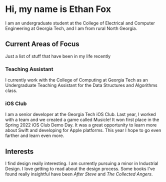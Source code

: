# Hi, my name is Ethan Fox

I am an undergraduate student at the College of Electrical and Computer Engineering at Georgia Tech, and I am from rural North Georgia. 

## Current Areas of Focus 
Just a list of stuff that have been in my life recently 

### Teaching Assistant
I currently work with the College of Computing at Georgia Tech as an Undergraduate Teaching Assistant for the Data Structures and Algorithms class. 

### iOS Club
I am a senior developer at the Georgia Tech iOS Club. Last year, I worked with a team and we created a game called Musicle! It won first place in the Spring 2022 iOS Club Demo Day. It was a great opportunity to learn more about Swift and developing for Apple platforms. This year I hope to go even farther and learn even more.

## Interests
I find design really interesting. I am currently pursuing a minor in Industrial Design. I love getting to read about the design process. Some books I've found really insightful have been *After Steve* and *The Collected Angers*.
<!--
**iWatger/iwatger** is a ✨ _special_ ✨ repository because its `README.md` (this file) appears on your GitHub profile.

Here are some ideas to get you started:

- 🔭 I’m currently working on ...
- 🌱 I’m currently learning ...
- 👯 I’m looking to collaborate on ...
- 🤔 I’m looking for help with ...
- 💬 Ask me about ...
- 📫 How to reach me: ...
- 😄 Pronouns: ...
- ⚡ Fun fact: ...
-->
